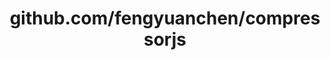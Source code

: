 ---
layout: post
title: github.com/fengyuanchen/compressorjs
categories: link
tags: [انگلیسی, برنامه‌نویسی]
---